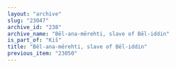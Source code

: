 ```yaml
---
layout: "archive"
slug: "23047"
archive_id: "238"
archive_name: "Bēl-ana-mērehti, slave of Bēl-iddin"
is_part_of: "Kiš"
title: "Bēl-ana-mērehti, slave of Bēl-iddin"
previous_item: "23050"
---
```

